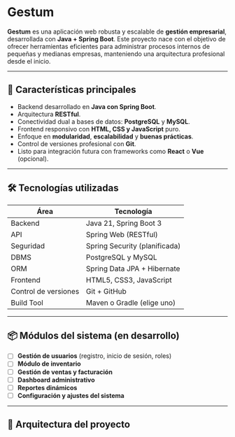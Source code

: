 # Gestum

**Gestum** es una aplicación web robusta y escalable de **gestión empresarial**, desarrollada con **Java + Spring Boot**. Este proyecto nace con el objetivo de ofrecer herramientas eficientes para administrar procesos internos de pequeñas y medianas empresas, manteniendo una arquitectura profesional desde el inicio.

---

## 🚀 Características principales

- Backend desarrollado en **Java con Spring Boot**.
- Arquitectura **RESTful**.
- Conectividad dual a bases de datos: **PostgreSQL** y **MySQL**.
- Frontend responsivo con **HTML, CSS y JavaScript** puro.
- Enfoque en **modularidad**, **escalabilidad** y **buenas prácticas**.
- Control de versiones profesional con **Git**.
- Listo para integración futura con frameworks como **React** o **Vue** (opcional).

---

## 🛠️ Tecnologías utilizadas

| Área                 | Tecnología                     |
|----------------------|--------------------------------|
| Backend              | Java 21, Spring Boot 3         |
| API                  | Spring Web (RESTful)           |
| Seguridad            | Spring Security (planificada)  |
| DBMS                 | PostgreSQL y MySQL             |
| ORM                  | Spring Data JPA + Hibernate    |
| Frontend             | HTML5, CSS3, JavaScript        |
| Control de versiones | Git + GitHub                   |
| Build Tool           | Maven o Gradle (elige uno)     |

---

## 📦 Módulos del sistema (en desarrollo)

- [ ] **Gestión de usuarios** (registro, inicio de sesión, roles)
- [ ] **Módulo de inventario**
- [ ] **Gestión de ventas y facturación**
- [ ] **Dashboard administrativo**
- [ ] **Reportes dinámicos**
- [ ] **Configuración y ajustes del sistema**

---

## 🧠 Arquitectura del proyecto


